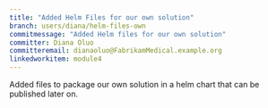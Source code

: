 ```yaml
---
title: "Added Helm Files for our own solution"
branch: users/diana/helm-files-own
commitmessage: "Added Helm files for our own solution"
committer: Diana Oluo
committeremail: dianaoluo@FabrikamMedical.example.org
linkedworkitem: module4
---
```


Added files to package our own solution in a helm chart that can be published later on. 
